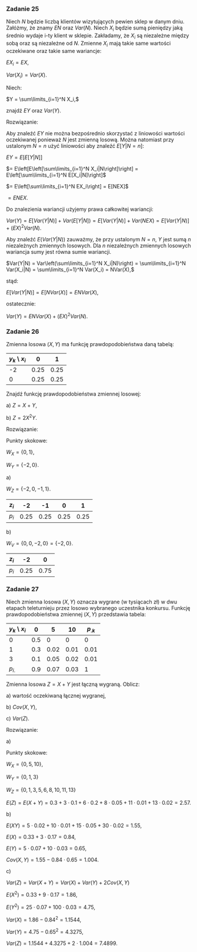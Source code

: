 ### Zadanie 25

Niech $N$ będzie liczbą klientów wizytujących pewien sklep w danym dniu. Załóżmy, że znamy $EN$ oraz $Var(N)$. Niech $X_i$ będzie sumą pieniędzy jaką średnio wydaje i-ty klient w sklepie. Zakładamy, że $X_i$ są niezależne między sobą oraz są niezależne od $N$. Zmienne $X_i$ mają takie same wartości oczekiwane oraz takie same wariancje:

$EX_i = EX,$

$Var(X_i) = Var(X).$

Niech:

$Y = \sum\limits_{i=1}^N X_i,$

znajdź $EY$ oraz $Var(Y).$

Rozwiązanie:

Aby znaleźć $EY$ nie można bezpośrednio skorzystać z liniowości wartości oczekiwanej ponieważ $N$ jest zmienną losową. Można natomiast przy ustalonym $N=n$ użyć liniowości aby znaleźć $E[Y|N=n]$:

$EY = E[E[Y|N]]$

$= E\left[E\left[\sum\limits_{i=1}^N X_i|N\right]\right] = E\left[\sum\limits_{i=1}^N E[X_i|N]\right]$

$= E\left[\sum\limits_{i=1}^N EX_i\right] = E[NEX]$

$= ENEX.$

Do znalezienia wariancji użyjemy prawa całkowitej wariancji:

$Var(Y) = E[Var(Y|N)] + Var(E[Y|N]) = E[Var(Y|N)] + Var(NEX) = E[Var(Y|N)] + (EX)^2Var(N).$

Aby znaleźć $E(Var(Y|N))$ zauważmy, że przy ustalonym $N=n$, $Y$ jest sumą $n$ niezależnych zmiennych losowych. Dla $n$ niezależnych zmiennych losowych wariancja sumy jest równa sumie wariancji.

$Var(Y|N) = Var\left(\sum\limits_{i=1}^N X_i|N)\right) = \sum\limits_{i=1}^N Var(X_i|N) = \sum\limits_{i=1}^N Var(X_i) = NVar(X),$

stąd:

$E[Var(Y|N)] = E[NVar(X)] = ENVar(X),$

ostatecznie:

$Var(Y) = ENVar(X) + (EX)^2Var(N).$

### Zadanie 26
Zmienna losowa $(X, Y)$ ma funkcję prawdopodobieństwa daną tabelą:

|$y_k$ \ $x_i$|0|1|
|---|---|---|
|-2|0.25|0.25|
|0 |0.25|0.25|

Znajdź funkcję prawdopodobieństwa zmiennej losowej:

a) $Z = X + Y,$

b) $Z = 2X^2Y.$

Rozwiązanie:

Punkty skokowe:

$W_X = \{0, 1\},$

$W_Y = \{-2, 0\}.$

a) 

$W_Z = \{-2, 0, -1, 1\}.$

|$z_i$|-2  |-1  |0   |1   |
|---|---|---|---|---|
|$p_i$|0.25|0.25|0.25|0.25|

b)

$W_V = \{0, 0, -2, 0\} = \{-2, 0\}.$

|$z_i$|-2  |0   |
|---|---|---|
|$p_i$|0.25|0.75|

### Zadanie 27

Niech zmienna losowa $(X,Y)$ oznacza wygrane (w tysiącach zł) w dwu etapach teleturnieju przez losowo wybranego uczestnika konkursu. Funkcję prawdopodobieństwa zmiennej $(X,Y)$ przedstawia tabela:

|$y_k$ \ $x_i$|0|5|10|$p_{.k}$|
|---|---|---|---|---|
|0       |0.5|0   |0   |0   |
|1       |0.3|0.02|0.01|0.01|
|3       |0.1|0.05|0.02|0.01|
|$p_{i.}$|0.9|0.07|0.03|1   |

Zmienna losowa $Z = X + Y$ jest łączną wygraną. Oblicz:

a) wartość oczekiwaną łącznej wygranej,

b) $Cov(X, Y)$,

c) $Var(Z)$.

Rozwiązanie:

a)

Punkty skokowe:

$W_X = \{0, 5, 10\},$

$W_Y = \{0, 1, 3\}$

$W_Z = \{0, 1, 3, 5, 6, 8, 10, 11, 13\}$

$E(Z) = E(X + Y) = 0.3 + 3\cdot0.1 + 6\cdot0.2 + 8\cdot0.05 + 11\cdot0.01   + 13\cdot0.02 = 2.57.$

b)

$E(XY) = 5\cdot0.02 + 10\cdot0.01 + 15\cdot0.05 + 30\cdot0.02 = 1.55,$

$E(X) = 0.33 + 3\cdot0.17 = 0.84,$

$E(Y) = 5\cdot0.07 + 10\cdot0.03 = 0.65,$

$Cov(X,Y) = 1.55 - 0.84\cdot0.65 = 1.004.$

c)

$Var(Z) = Var(X+Y) = Var(X) + Var(Y) + 2Cov(X,Y)$

$E(X^2) = 0.33 + 9\cdot0.17 = 1.86,$

$E(Y^2) = 25\cdot0.07 + 100\cdot0.03 = 4.75,$

$Var(X) = 1.86 - 0.84^2 = 1.1544,$

$Var(Y) = 4.75 - 0.65^2 = 4.3275,$

$Var(Z) = 1.1544 + 4.3275 + 2\cdot1.004 = 7.4899.$